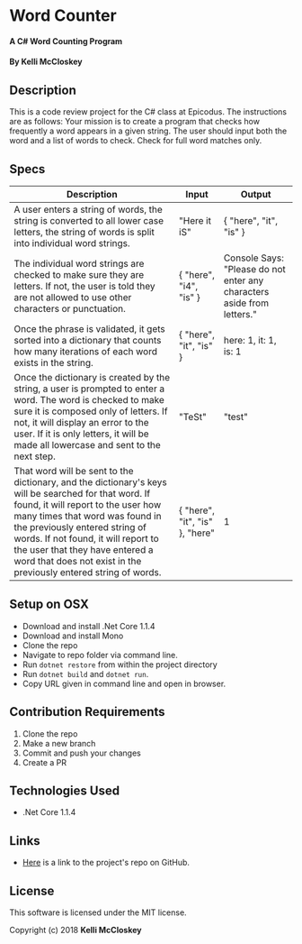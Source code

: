 # Word Counter

#### A C# Word Counting Program

#### By Kelli McCloskey

## Description

This is a code review project for the C# class at Epicodus. The instructions are as follows:
Your mission is to create a program that checks how frequently a word appears in a given string. The user should input both the word and a list of words to check. Check for full word matches only.

## Specs

| Description | Input | Output |
| ----------- | ----- | ------ |
| A user enters a string of words, the string is converted to all lower case letters, the string of words is split into individual word strings. | "Here it iS" | { "here", "it", "is" }
| The individual word strings are checked to make sure they are letters. If not, the user is told they are not allowed to use other characters or punctuation. | { "here", "i4", "is" } | Console Says: "Please do not enter any characters aside from letters."
| Once the phrase is validated, it gets sorted into a dictionary that counts how many iterations of each word exists in the string. | { "here", "it", "is" } | here: 1, it: 1, is: 1
| Once the dictionary is created by the string, a user is prompted to enter a word. The word is checked to make sure it is composed only of letters. If not, it will display an error to the user. If it is only letters, it will be made all lowercase and sent to the next step. | "TeSt" | "test"
| That word will be sent to the dictionary, and the dictionary's keys will be searched for that word. If found, it will report to the user how many times that word was found in the previously entered string of words. If not found, it will report to the user that they have entered a word that does not exist in the previously entered string of words. | { "here", "it", "is" }, "here" | 1 |

## Setup on OSX

* Download and install .Net Core 1.1.4
* Download and install Mono
* Clone the repo
* Navigate to repo folder via command line.
* Run `dotnet restore` from within the project directory
* Run `dotnet build` and `dotnet run`.
* Copy URL given in command line and open in browser.

## Contribution Requirements

1. Clone the repo
1. Make a new branch
1. Commit and push your changes
1. Create a PR

## Technologies Used

* .Net Core 1.1.4

## Links

* [Here](https://github.com/kellibrooke/WordCounter-MVC) is a link to the project's repo on GitHub.

## License

This software is licensed under the MIT license.

Copyright (c) 2018 **Kelli McCloskey**
